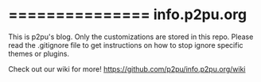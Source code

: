 ===============
info.p2pu.org
===============

This is p2pu's blog. Only the customizations are stored in this repo. Please read the .gitignore file to get instructions on how to stop ignore specific themes or plugins.

Check out our wiki for more!
https://github.com/p2pu/info.p2pu.org/wiki